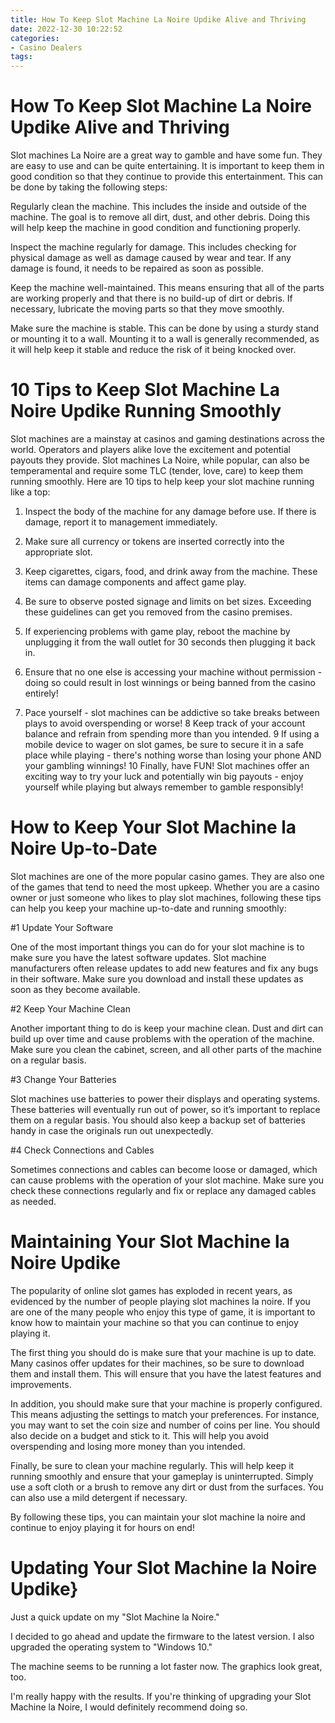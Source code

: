 ```yaml
---
title: How To Keep Slot Machine La Noire Updike Alive and Thriving
date: 2022-12-30 10:22:52
categories:
- Casino Dealers
tags:
---
```



#  How To Keep Slot Machine La Noire Updike Alive and Thriving

Slot machines La Noire are a great way to gamble and have some fun. They are easy to use and can be quite entertaining. It is important to keep them in good condition so that they continue to provide this entertainment. This can be done by taking the following steps:

Regularly clean the machine. This includes the inside and outside of the machine. The goal is to remove all dirt, dust, and other debris. Doing this will help keep the machine in good condition and functioning properly.

Inspect the machine regularly for damage. This includes checking for physical damage as well as damage caused by wear and tear. If any damage is found, it needs to be repaired as soon as possible.

Keep the machine well-maintained. This means ensuring that all of the parts are working properly and that there is no build-up of dirt or debris. If necessary, lubricate the moving parts so that they move smoothly.

Make sure the machine is stable. This can be done by using a sturdy stand or mounting it to a wall. Mounting it to a wall is generally recommended, as it will help keep it stable and reduce the risk of it being knocked over.

#  10 Tips to Keep Slot Machine La Noire Updike Running Smoothly

Slot machines are a mainstay at casinos and gaming destinations across the world. Operators and players alike love the excitement and potential payouts they provide. Slot machines La Noire, while popular, can also be temperamental and require some TLC (tender, love, care) to keep them running smoothly. Here are 10 tips to help keep your slot machine running like a top:

1. Inspect the body of the machine for any damage before use. If there is damage, report it to management immediately.

2. Make sure all currency or tokens are inserted correctly into the appropriate slot.

3. Keep cigarettes, cigars, food, and drink away from the machine. These items can damage components and affect game play.

4. Be sure to observe posted signage and limits on bet sizes. Exceeding these guidelines can get you removed from the casino premises.

5. If experiencing problems with game play, reboot the machine by unplugging it from the wall outlet for 30 seconds then plugging it back in.
6. Ensure that no one else is accessing your machine without permission - doing so could result in lost winnings or being banned from the casino entirely!
7. Pace yourself - slot machines can be addictive so take breaks between plays to avoid overspending or worse! 
8 Keep track of your account balance and refrain from spending more than you intended. 
9 If using a mobile device to wager on slot games, be sure to secure it in a safe place while playing - there's nothing worse than losing your phone AND your gambling winnings!
10 Finally, have FUN! Slot machines offer an exciting way to try your luck and potentially win big payouts - enjoy yourself while playing but always remember to gamble responsibly!

#  How to Keep Your Slot Machine la Noire Up-to-Date

Slot machines are one of the more popular casino games. They are also one of the games that tend to need the most upkeep. Whether you are a casino owner or just someone who likes to play slot machines, following these tips can help you keep your machine up-to-date and running smoothly:

#1 Update Your Software

One of the most important things you can do for your slot machine is to make sure you have the latest software updates. Slot machine manufacturers often release updates to add new features and fix any bugs in their software. Make sure you download and install these updates as soon as they become available.

#2 Keep Your Machine Clean

Another important thing to do is keep your machine clean. Dust and dirt can build up over time and cause problems with the operation of the machine. Make sure you clean the cabinet, screen, and all other parts of the machine on a regular basis.

#3 Change Your Batteries

Slot machines use batteries to power their displays and operating systems. These batteries will eventually run out of power, so it’s important to replace them on a regular basis. You should also keep a backup set of batteries handy in case the originals run out unexpectedly.

#4 Check Connections and Cables

Sometimes connections and cables can become loose or damaged, which can cause problems with the operation of your slot machine. Make sure you check these connections regularly and fix or replace any damaged cables as needed.

#  Maintaining Your Slot Machine la Noire Updike 

The popularity of online slot games has exploded in recent years, as evidenced by the number of people playing slot machines la noire. If you are one of the many people who enjoy this type of game, it is important to know how to maintain your machine so that you can continue to enjoy playing it.

The first thing you should do is make sure that your machine is up to date. Many casinos offer updates for their machines, so be sure to download them and install them. This will ensure that you have the latest features and improvements.

In addition, you should make sure that your machine is properly configured. This means adjusting the settings to match your preferences. For instance, you may want to set the coin size and number of coins per line. You should also decide on a budget and stick to it. This will help you avoid overspending and losing more money than you intended.

Finally, be sure to clean your machine regularly. This will help keep it running smoothly and ensure that your gameplay is uninterrupted. Simply use a soft cloth or a brush to remove any dirt or dust from the surfaces. You can also use a mild detergent if necessary.

By following these tips, you can maintain your slot machine la noire and continue to enjoy playing it for hours on end!

#  Updating Your Slot Machine la Noire Updike}

Just a quick update on my "Slot Machine la Noire."

I decided to go ahead and update the firmware to the latest version. I also upgraded the operating system to "Windows 10."

The machine seems to be running a lot faster now. The graphics look great, too.

I'm really happy with the results. If you're thinking of upgrading your Slot Machine la Noire, I would definitely recommend doing so.